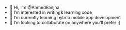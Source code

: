 - 👋 Hi, I’m @AhmedRanjha
- 👀 I’m interested in writing& learning code
- 🌱 I’m currently learning hybrib mobile app development
- 💞️ I’m looking to collaborate on anywhere you'll prefer ;)

<!---
AhmedRanjha/AhmedRanjha is a ✨ special ✨ repository because its `README.md` (this file) appears on your GitHub profile.
You can click the Preview link to take a look at your changes.
--->
